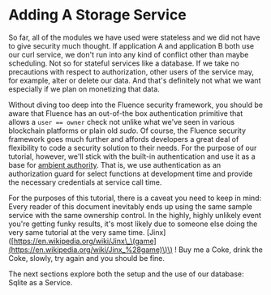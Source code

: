 # Adding A Storage Service

So far, all of the modules we have used were stateless and we did not have to give security much thought. If application A and application B both use our curl service, we don't run into any kind of conflict other than maybe scheduling. Not so for stateful services like a database. If we take no precautions with respect to authorization, other users of the service may, for example, alter or delete our data. And that's definitely not what we want especially if we plan on monetizing that data.

Without diving too deep into the Fluence security framework, you should be aware that Fluence has an out-of-the box authentication primitive that allows a `user == owner` check not unlike what we've seen in various blockchain platforms or plain old _sudo_. Of course, the Fluence security framework goes much further and affords developers a great deal of flexibility to code a security solution to their needs. For the purpose of our tutorial, however, we'll stick with the built-in authentication and use it as a base for [ambient authority](https://en.wikipedia.org/wiki/Ambient_authority). That is, we use authentication as an authorization guard for select functions at development time and provide the necessary credentials at service call time.

For the purposes of this tutorial, there is a caveat you need to keep in mind: Every reader of this document inevitably ends up using the same sample service with the same ownership control. In the highly, highly unlikely event you're getting funky results, it's most likely due to someone else doing the very same tutorial at the very same time. \[Jinx\]\([https://en.wikipedia.org/wiki/Jinx\_\(game](https://en.wikipedia.org/wiki/Jinx_%28game)\)\) !  Buy me a Coke, drink the Coke, slowly, try again and you should be fine.


The next sections explore both the setup and the use of our database: Sqlite as a Service.

